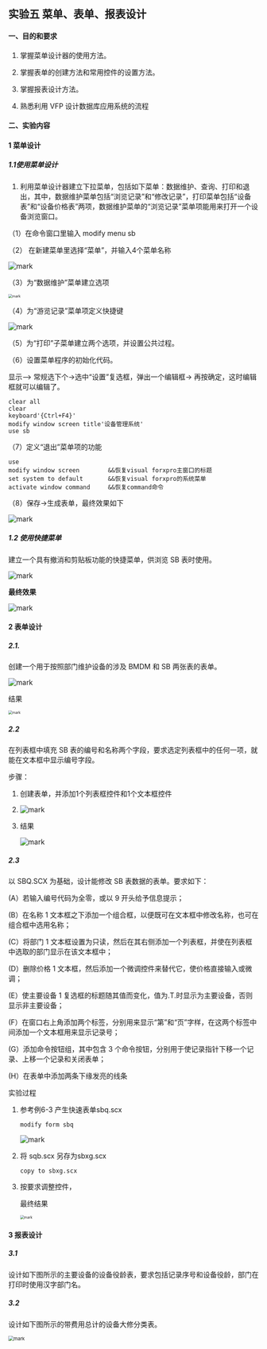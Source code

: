## **实验五** **菜单、表单、报表设计**

#### **一、目的和要求**

1. 掌握菜单设计器的使用方法。

2. 掌握表单的创建方法和常用控件的设置方法。

3. 掌握报表设计方法。

4. 熟悉利用 VFP 设计数据库应用系统的流程

#### **二、实验内容**

#### **1** **菜单设计**

##### 1.1使用菜单设计

1. 利用菜单设计器建立下拉菜单，包括如下菜单：数据维护、查询、打印和退出，其中，数据维护菜单包括“浏览记录”和“修改记录”，打印菜单包括“设备表”和“设备价格表”两项，数据维护菜单的“浏览记录”菜单项能用来打开一个设备浏览窗口。

（1）在命令窗口里输入 modify menu sb

（2） 在新建菜单里选择“菜单”，并输入4个菜单名称

![mark](http://mally.oss-cn-qingdao.aliyuncs.com/PicGo上传的图片/20201018/113816123.png)

（3）为“数据维护”菜单建立选项

<img src="http://mally.oss-cn-qingdao.aliyuncs.com/PicGo上传的图片/20201018/114125800.png" alt="mark" style="zoom: 50%;" />

（4）为“游览记录”菜单项定义快捷键

![mark](http://mally.oss-cn-qingdao.aliyuncs.com/PicGo上传的图片/20201018/114352425.png)

（5）为“打印”子菜单建立两个选项，并设置公共过程。

（6）设置菜单程序的初始化代码。

显示--> 常规选下个->选中“设置”复选框，弹出一个编辑框-> 再按确定，这时编辑框就可以编辑了。 

```
clear all
clear
keyboard'{Ctrl+F4}'
modify window screen title'设备管理系统'
use sb
```

（7）定义“退出”菜单项的功能

```
use
modify window screen		&&恢复visual forxpro主窗口的标题
set system to default		&&恢复visual forxpro的系统菜单
activate window command		&&恢复command命令
```

（8）保存->生成表单，最终效果如下

![mark](http://mally.oss-cn-qingdao.aliyuncs.com/PicGo上传的图片/20201018/155311896.png)

##### 1.2 使用快捷菜单

建立一个具有撤消和剪贴板功能的快捷菜单，供浏览 SB 表时使用。



![mark](http://mally.oss-cn-qingdao.aliyuncs.com/PicGo上传的图片/20201018/161923910.png)

**最终效果**

![mark](http://mally.oss-cn-qingdao.aliyuncs.com/PicGo上传的图片/20201018/161739929.png)

#### 2 表单设计

##### 2.1.

创建一个用于按照部门维护设备的涉及 BMDM 和 SB 两张表的表单。

![mark](http://mally.oss-cn-qingdao.aliyuncs.com/PicGo上传的图片/20201019/091934061.png)

结果

<img src="http://mally.oss-cn-qingdao.aliyuncs.com/PicGo上传的图片/20201019/093938571.png" alt="mark" style="zoom:50%;" />

##### 2.2

在列表框中填充 SB 表的编号和名称两个字段，要求选定列表框中的任何一项，就能在文本框中显示编号字段。

步骤：

1. 创建表单，并添加1个列表框控件和1个文本框控件
2. ![mark](http://mally.oss-cn-qingdao.aliyuncs.com/PicGo上传的图片/20201019/093509063.png)

3. 结果

   ![mark](http://mally.oss-cn-qingdao.aliyuncs.com/PicGo上传的图片/20201019/093716700.png)

##### 2.3

以 SBQ.SCX 为基础，设计能修改 SB 表数据的表单。要求如下：

(A）若输入编号代码为全零，或以 9 开头给予信息提示； 

(B）在名称 1 文本框之下添加一个组合框，以便既可在文本框中修改名称，也可在组合框中选用名称； 

(C）将部门 1 文本框设置为只读，然后在其右侧添加一个列表框，并使在列表框中选取的部门显示在该文本框中； 

(D）删除价格 1 文本框，然后添加一个微调控件来替代它，使价格直接输入或微调； 

(E）使主要设备 1 复选框的标题随其值而变化，值为.T.时显示为主要设备，否则显示非主要设备； 

(F）在窗口右上角添加两个标签，分别用来显示“第”和“页”字样，在这两个标签中间添加一个文本框用来显示记录号； 

(G）添加命令按钮组，其中包含 3 个命令按钮，分别用于使记录指针下移一个记录、上移一个记录和关闭表单； 

(H）在表单中添加两条下缘发亮的线条



实验过程

1. 参考例6-3 产生快速表单sbq.scx

   ```
   modify form sbq
   ```

   ![mark](http://mally.oss-cn-qingdao.aliyuncs.com/PicGo上传的图片/20201021/094643724.png)

2. 将 sqb.scx 另存为sbxg.scx 

   ```
   copy to sbxg.scx
   ```

   

3. 按要求调整控件，

   最终结果

   <img src="http://mally.oss-cn-qingdao.aliyuncs.com/PicGo上传的图片/20201028/114807902.png" alt="mark" style="zoom: 50%;" />

#### 3 报表设计

##### 3.1 

设计如下图所示的主要设备的设备役龄表，要求包括记录序号和设备役龄，部门在打印时使用汉字部门名。



##### 3.2 

设计如下图所示的带费用总计的设备大修分类表。

<img src="http://mally.oss-cn-qingdao.aliyuncs.com/PicGo上传的图片/20201028/114908722.png" alt="mark" style="zoom: 67%;" />